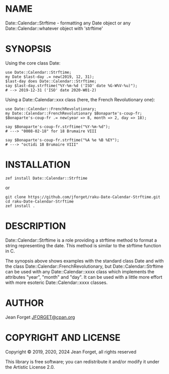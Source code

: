 NAME
====

Date::Calendar::Strftime - formatting any Date object or any Date::Calendar::whatever object with 'strftime'

SYNOPSIS
========

Using the core class Date:

```perl6
use Date::Calendar::Strftime;
my Date $last-day .= new(2019, 12, 31);
$last-day does Date::Calendar::Strftime;
say $last-day.strftime("%Y-%m-%d ('ISO' date %G-W%V-%u)");
# --> 2019-12-31 ('ISO' date 2020-W01-2)
```

Using a Date::Calendar::xxx class (here, the French Revolutionary one):

```perl6
use Date::Calendar::FrenchRevolutionary;
my Date::Calendar::FrenchRevolutionary $Bonaparte's-coup-fr;
$Bonaparte's-coup-fr .= new(year => 8, month => 2, day => 18);

say $Bonaparte's-coup-fr.strftime("%Y-%m-%d");
# ---> "0008-02-18" for 18 Brumaire VIII

say $Bonaparte's-coup-fr.strftime("%A %e %B %EY");
# ---> "octidi 18 Brumaire VIII"
```

INSTALLATION
============

```shell
zef install Date::Calendar::Strftime
```

or

```shell
git clone https://github.com/jforget/raku-Date-Calendar-Strftime.git
cd raku-Date-Calendar-Strftime
zef install .
```

DESCRIPTION
===========

Date::Calendar::Strftime  is a  role  providing a  strftime method  to
format a string  representing the date. This method is  similar to the
strftime function in C.

The synopsis  above shows  examples with the  standard class  Date and
with     the     class    Date::Calendar::FrenchRevolutionary,     but
Date::Calendar::Strftime  can be  used  with any  Date::Calendar::xxxx
class which  implements the attributes  "year", "month" and  "day". It
can  be   used  with   a  little  more   effort  with   more  esoteric
Date::Calendar::xxxx classes.

AUTHOR
======

Jean Forget <JFORGET@cpan.org>

COPYRIGHT AND LICENSE
=====================

Copyright © 2019, 2020, 2024 Jean Forget, all rights reserved

This library is  free software; you can redistribute  it and/or modify
it under the Artistic License 2.0.

